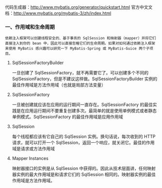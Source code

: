 代码生成器：http://www.mybatis.org/generator/quickstart.html
官方中文文档：http://www.mybatis.org/mybatis-3/zh/index.html

### 一、作用域和生命周期

	依赖注入框架可以创建线程安全的、基于事务的 SqlSession 和映射器（mapper）并将它们直接注入到你的 bean 中，因此可以直接忽略它们的生命周期。如果对如何通过依赖注入框架来使用 MyBatis 感兴趣可以研究一下 MyBatis-Spring 或 MyBatis-Guice 两个子项目。


1. SqlSessionFactoryBuilder

	一旦创建了 SqlSessionFactory，就不再需要它了。可以创建多个不同的SqlSessionFactory，但是不建议这样做。SqlSessionFactoryBuilder 实例的最佳作用域是方法作用域（也就是局部方法变量）
	
2. SqlSessionFactory

	一旦被创建就应该在应用的运行期间一直存在。SqlSessionFactory 的最佳实践是在应用运行期间不要重复创建多次。最简单的就是使用单例模式或者静态单例模式。SqlSessionFactory 的最佳作用域是应用作用域
	
3. SqlSession

	每个线程都应该有它自己的 SqlSession 实例。换句话说，每次收到的 HTTP 请求，就可以打开一个 SqlSession，返回一个响应，就关闭它。最佳的作用域是请求或方法作用域
	
4. Mapper Instances

	映射器接口的实例是从 SqlSession 中获得的。因此从技术层面讲，任何映射器实例的最大作用域是和请求它们的 SqlSession 相同的。映射器实例的最佳作用域是方法作用域。